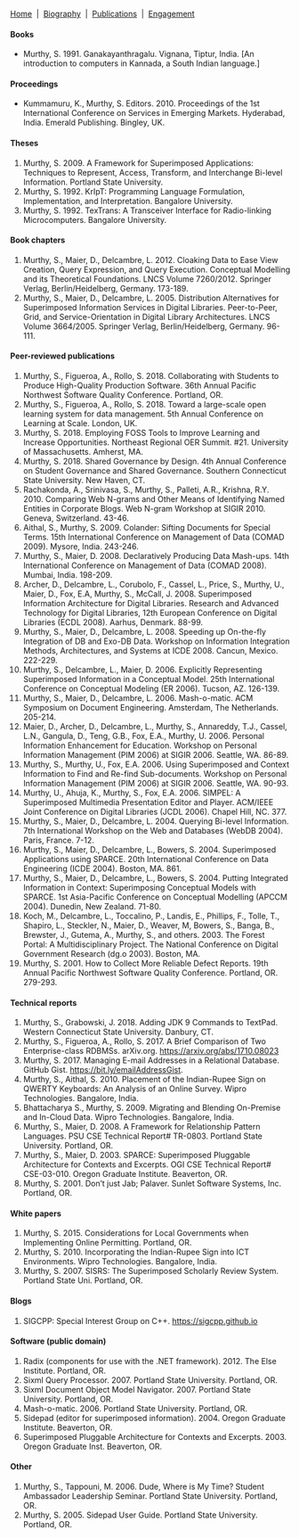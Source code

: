 [Home](/)&nbsp;&nbsp;\|&nbsp;&nbsp;[Biography](/bio)&nbsp;&nbsp;\|&nbsp;&nbsp;[Publications](/pubs)&nbsp;&nbsp;\|&nbsp;&nbsp;[Engagement](/engagement)

#### Books

- Murthy, S. 1991. Ganakayanthragalu. Vignana, Tiptur, India. [An introduction to computers in Kannada, a South Indian language.]

#### Proceedings

- Kummamuru, K., Murthy, S. Editors. 2010. Proceedings of the 1st International Conference on Services in Emerging Markets. Hyderabad, India. Emerald Publishing. Bingley, UK.

#### Theses

1. Murthy, S. 2009. A Framework for Superimposed Applications: Techniques to Represent, Access, Transform, and Interchange Bi-level Information. Portland State University.
1. Murthy, S. 1992. KrIpT: Programming Language Formulation, Implementation, and Interpretation. Bangalore University.
1. Murthy, S. 1992. TexTrans: A Transceiver Interface for Radio-linking Microcomputers. Bangalore University.

#### Book chapters

1. Murthy, S., Maier, D., Delcambre, L. 2012. Cloaking Data to Ease View Creation, Query Expression, and Query Execution. Conceptual Modelling and its Theoretical Foundations. LNCS Volume 7260/2012. Springer Verlag, Berlin/Heidelberg, Germany. 173-189.
1. Murthy, S., Maier, D., Delcambre, L. 2005. Distribution Alternatives for Superimposed Information Services in Digital Libraries. Peer-to-Peer, Grid, and Service-Orientation in Digital Library Architectures. LNCS Volume 3664/2005. Springer Verlag, Berlin/Heidelberg, Germany. 96-111.

#### Peer-reviewed publications

1. Murthy, S., Figueroa, A., Rollo, S. 2018. Collaborating with Students to Produce High-Quality Production Software. 36th Annual Pacific Northwest Software Quality Conference. Portland, OR.
1. Murthy, S., Figueroa, A., Rollo, S. 2018. Toward a large-scale open learning system for data management. 5th Annual Conference on Learning at Scale. London, UK.
1. Murthy, S. 2018. Employing FOSS Tools to Improve Learning and Increase Opportunities. Northeast Regional OER Summit. #21. University of Massachusetts. Amherst, MA.
1. Murthy, S. 2018. Shared Governance by Design. 4th Annual Conference on Student Governance and Shared Governance. Southern Connecticut State University. New Haven, CT.
1. Rachakonda, A., Srinivasa, S., Murthy, S., Palleti, A.R., Krishna, R.Y. 2010. Comparing Web N-grams and Other Means of Identifying Named Entities in Corporate Blogs. Web N-gram Workshop at SIGIR 2010. Geneva, Switzerland. 43-46.
1. Aithal, S., Murthy, S. 2009. Colander: Sifting Documents for Special Terms. 15th International Conference on Management of Data (COMAD 2009). Mysore, India. 243-246.
1. Murthy, S., Maier, D. 2008. Declaratively Producing Data Mash-ups. 14th International Conference on Management of Data (COMAD 2008). Mumbai, India. 198-209.
1. Archer, D., Delcambre, L., Corubolo, F., Cassel, L., Price, S., Murthy, U., Maier, D., Fox, E.A, Murthy, S., McCall, J. 2008. Superimposed Information Architecture for Digital Libraries. Research and Advanced Technology for Digital Libraries, 12th European Conference on Digital Libraries (ECDL 2008). Aarhus, Denmark. 88-99.
1. Murthy, S., Maier, D., Delcambre, L. 2008. Speeding up On-the-fly Integration of DB and Exo-DB Data. Workshop on Information Integration Methods, Architectures, and Systems at ICDE 2008. Cancun, Mexico. 222-229.
1. Murthy, S., Delcambre, L., Maier, D. 2006. Explicitly Representing Superimposed Information in a Conceptual Model. 25th International Conference on Conceptual Modeling (ER 2006). Tucson, AZ. 126-139.
1. Murthy, S., Maier, D., Delcambre, L. 2006. Mash-o-matic. ACM Symposium on Document Engineering. Amsterdam, The Netherlands. 205-214.
1. Maier, D., Archer, D., Delcambre, L., Murthy, S., Annareddy, T.J., Cassel, L.N., Gangula, D., Teng, G.B., Fox, E.A., Murthy, U. 2006. Personal Information Enhancement for Education. Workshop on Personal Information Management (PIM 2006) at SIGIR 2006. Seattle, WA. 86-89.
1. Murthy, S., Murthy, U., Fox, E.A. 2006. Using Superimposed and Context Information to Find and Re-find Sub-documents. Workshop on Personal Information Management (PIM 2006) at SIGIR 2006. Seattle, WA. 90-93.
1. Murthy, U., Ahuja, K., Murthy, S., Fox, E.A. 2006. SIMPEL: A Superimposed Multimedia Presentation Editor and Player. ACM/IEEE Joint Conference on Digital Libraries (JCDL 2006). Chapel Hill, NC. 377.
1. Murthy, S., Maier, D., Delcambre, L. 2004. Querying Bi-level Information. 7th International Workshop on the Web and Databases (WebDB 2004). Paris, France. 7-12.
1. Murthy, S., Maier, D., Delcambre, L., Bowers, S. 2004. Superimposed Applications using SPARCE. 20th International Conference on Data Engineering (ICDE 2004). Boston, MA. 861.
1. Murthy, S., Maier, D., Delcambre, L., Bowers, S. 2004. Putting Integrated Information in Context: Superimposing Conceptual Models with SPARCE. 1st Asia-Pacific Conference on Conceptual Modelling (APCCM 2004). Dunedin, New Zealand. 71-80.
1. Koch, M., Delcambre, L., Toccalino, P., Landis, E., Phillips, F., Tolle, T., Shapiro, L., Steckler, N., Maier, D., Weaver, M, Bowers, S., Banga, B., Brewster, J., Gutema, A., Murthy, S., and others. 2003. The Forest Portal: A Multidisciplinary Project. The National Conference on Digital Government Research (dg.o 2003). Boston, MA.
1. Murthy, S. 2001. How to Collect More Reliable Defect Reports. 19th Annual Pacific Northwest Software Quality Conference. Portland, OR. 279-293.

#### Technical reports

1. Murthy, S., Grabowski, J. 2018. Adding JDK 9 Commands to TextPad. Western Connecticut State University. Danbury, CT.
1. Murthy, S., Figueroa, A., Rollo, S. 2017. A Brief Comparison of Two Enterprise-class RDBMSs. arXiv.org. https://arxiv.org/abs/1710.08023
1. Murthy, S. 2017. Managing E-mail Addresses in a Relational Database. GitHub Gist. https://bit.ly/emailAddressGist.
1. Murthy, S., Aithal, S. 2010. Placement of the Indian-Rupee Sign on QWERTY Keyboards: An Analysis of an Online Survey. Wipro Technologies. Bangalore, India.
1. Bhattacharya S., Murthy, S. 2009. Migrating and Blending On-Premise and In-Cloud Data. Wipro Technologies. Bangalore, India.
1. Murthy, S., Maier, D. 2008. A Framework for Relationship Pattern Languages. PSU CSE Technical Report# TR-0803. Portland State University. Portland, OR.
1. Murthy, S., Maier, D. 2003. SPARCE: Superimposed Pluggable Architecture for Contexts and Excerpts. OGI CSE Technical Report# CSE-03-010. Oregon Graduate Institute. Beaverton, OR.
1. Murthy, S. 2001. Don’t just Jab; Palaver. Sunlet Software Systems, Inc. Portland, OR.

#### White papers

1. Murthy, S. 2015. Considerations for Local Governments when Implementing Online Permitting. Portland, OR.
1. Murthy, S. 2010. Incorporating the Indian-Rupee Sign into ICT Environments. Wipro Technologies. Bangalore, India.
1. Murthy, S. 2007. SISRS: The Superimposed Scholarly Review System. Portland State Uni. Portland, OR.

#### Blogs

1. SIGCPP: Special Interest Group on C++. https://sigcpp.github.io

#### Software (public domain)

1. Radix (components for use with the .NET framework). 2012. The Else Institute. Portland, OR.
1. Sixml Query Processor. 2007. Portland State University. Portland, OR.
1. Sixml Document Object Model Navigator. 2007. Portland State University. Portland, OR.
1. Mash-o-matic. 2006. Portland State University. Portland, OR.
1. Sidepad (editor for superimposed information). 2004. Oregon Graduate Institute. Beaverton, OR.
1. Superimposed Pluggable Architecture for Contexts and Excerpts. 2003. Oregon Graduate Inst. Beaverton, OR.

#### Other

1. Murthy, S., Tappouni, M. 2006. Dude, Where is My Time? Student Ambassador Leadership Seminar. Portland State University. Portland, OR.
1. Murthy, S. 2005. Sidepad User Guide. Portland State University. Portland, OR.

